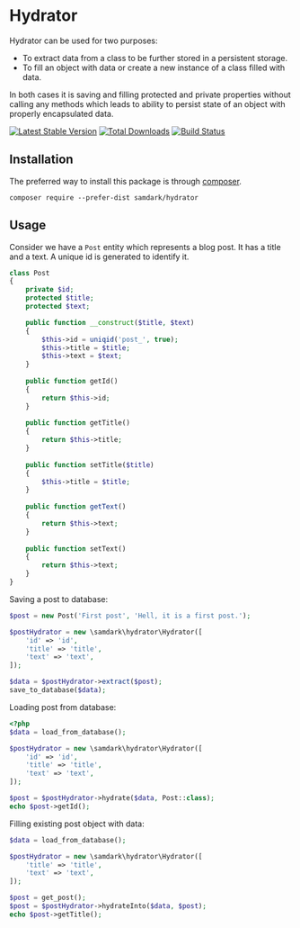 Hydrator
========

Hydrator can be used for two purposes:

- To extract data from a class to be further stored in a persistent storage.
- To fill an object with data or create a new instance of a class filled with data.

In both cases it is saving and filling protected and private properties without calling
any methods which leads to ability to persist state of an object with properly encapsulated
data.

[![Latest Stable Version](https://poser.pugx.org/samdark/hydrator/v/stable.png)](https://packagist.org/packages/samdark/hydrator)
[![Total Downloads](https://poser.pugx.org/samdark/hydrator/downloads.png)](https://packagist.org/packages/samdark/hydrator)
[![Build Status](https://travis-ci.org/samdark/hydrator.svg?branch=master)](https://travis-ci.org/samdark/hydrator)


## Installation

The preferred way to install this package is through [composer](http://getcomposer.org/download/).

```
composer require --prefer-dist samdark/hydrator
```

## Usage

Consider we have a `Post` entity which represents a blog post. It has a title and a text. A unique id is generated to
identify it.

```php
class Post
{
    private $id;
    protected $title;
    protected $text;

    public function __construct($title, $text)
    {
        $this->id = uniqid('post_', true);
        $this->title = $title;
        $this->text = $text;
    }
   
    public function getId()
    {
        return $this->id;
    }
    
    public function getTitle()
    {
        return $this->title;
    }
    
    public function setTitle($title)
    {
        $this->title = $title;
    }
    
    public function getText()
    {
        return $this->text;
    }
    
    public function setText()
    {
        return $this->text;
    }
}
```

Saving a post to database:

```php
$post = new Post('First post', 'Hell, it is a first post.');

$postHydrator = new \samdark\hydrator\Hydrator([
    'id' => 'id',
    'title' => 'title',
    'text' => 'text',
]);

$data = $postHydrator->extract($post);
save_to_database($data);
```

Loading post from database:

```php
<?php
$data = load_from_database();

$postHydrator = new \samdark\hydrator\Hydrator([
    'id' => 'id',
    'title' => 'title',
    'text' => 'text',
]);

$post = $postHydrator->hydrate($data, Post::class);
echo $post->getId();
```

Filling existing post object with data:

```php
$data = load_from_database();

$postHydrator = new \samdark\hydrator\Hydrator([
    'title' => 'title',
    'text' => 'text',
]);

$post = get_post();
$post = $postHydrator->hydrateInto($data, $post);
echo $post->getTitle();
```
